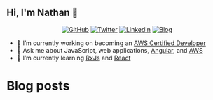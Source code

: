## Hi, I'm Nathan 👋
<p align="center">
  <a href="https://github.com/NathanPickard"><img src="https://img.shields.io/github/followers/NathanPickard.svg?label=GitHub&style=social" alt="GitHub"></a>
  <a href="https://twitter.com/NathanPickard"><img src="https://img.shields.io/twitter/follow/NathanPickard?style=social" alt="Twitter"></a>
  <a href="https://www.linkedin.com/in/nathanpickard/"><img src="https://img.shields.io/badge/LinkedIn--_.svg?style=social&logo=linkedin" alt="LinkedIn"></a>
  <a href="https://nathanpickard.wordpress.com/"><img src="https://img.shields.io/badge/Blog--_.svg?style=social&logo=wordpress" alt="Blog"></a>
</p>

- 🔭 I’m currently working on becoming an [AWS Certified Developer](https://aws.amazon.com/certification/certified-developer-associate/)
- 💬 Ask me about JavaScript, web applications, [Angular](https://angular.io/), and [AWS](https://aws.amazon.com/)
- 🌱 I’m currently learning [RxJs](https://rxjs-dev.firebaseapp.com/) and [React](https://reactjs.org/)

# Blog posts
<!-- BLOG-POST-LIST:START -->
<!-- BLOG-POST-LIST:END -->

<!--
**NathanPickard/NathanPickard** is a ✨ _special_ ✨ repository because its `README.md` (this file) appears on your GitHub profile.

Here are some ideas to get you started:

- 🔭 I’m currently working on ...
- 🌱 I’m currently learning ...
- 👯 I’m looking to collaborate on ...
- 🤔 I’m looking for help with ...
- 💬 Ask me about ...
- 📫 How to reach me: ...
- 😄 Pronouns: ...
- ⚡ Fun fact: ...
-->
